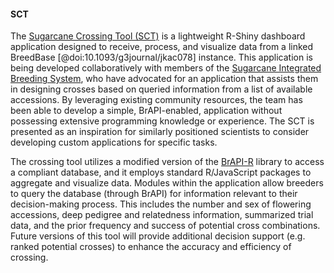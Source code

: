 #### SCT

<!-- Keo -->
The [Sugarcane Crossing Tool (SCT)](https://github.com/USDA-ARS-GBRU/SugarcaneCrossingTool) is a lightweight R-Shiny dashboard application designed to receive, process, and visualize data from a linked BreedBase [@doi:10.1093/g3journal/jkac078] instance. This application is being developed collaboratively with members of the [Sugarcane Integrated Breeding System](https://www.amscl.org/sugarcane-integrated-breeding-system/), who have advocated for an application that assists them in designing crosses based on queried information from a list of available accessions. By leveraging existing community resources, the team has been able to develop a simple, BrAPI-enabled, application without possessing extensive programming knowledge or experience. The SCT is presented as an inspiration for similarly positioned scientists to consider developing custom applications for specific tasks. 

<!-- Add this sentence if the repository becomes public -->
<!-- The modularized, open source code is available in a [GitHub repository](https://github.com/USDA-ARS-GBRU/SugarcaneCrossingTool) for community reference and reuse.  -->

The crossing tool utilizes a modified version of the [BrAPI-R](https://github.com/CIP-RIU/brapi) library to access a compliant database, and it employs standard R/JavaScript packages to aggregate and visualize data. Modules within the application allow breeders to query the database (through BrAPI) for information relevant to their decision-making process. This includes the number and sex of flowering accessions, deep pedigree and relatedness information, summarized trial data, and the prior frequency and success of potential cross combinations. Future versions of this tool will provide additional decision support (e.g. ranked potential crosses) to enhance the accuracy and efficiency of crossing.

